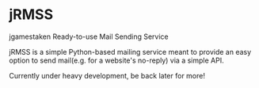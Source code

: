 # jRMSS
jgamestaken Ready-to-use Mail Sending Service

jRMSS is a simple Python-based mailing service meant to provide an easy option to send mail(e.g. for a website's no-reply) via a simple API.

Currently under heavy development, be back later for more!
